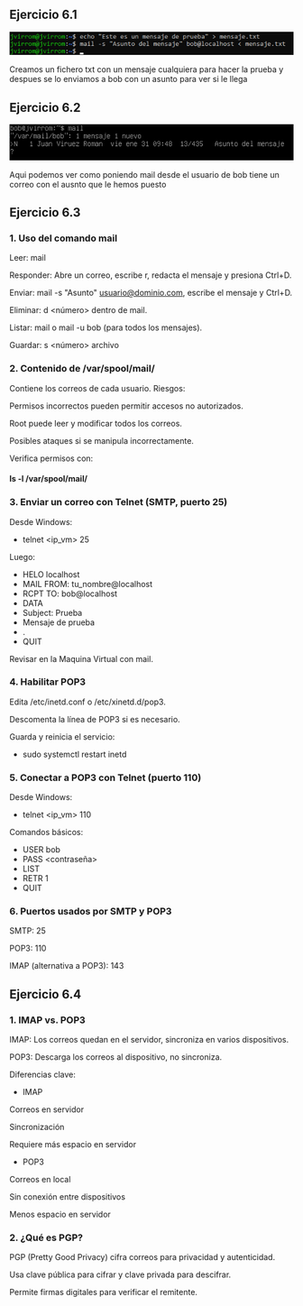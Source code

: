 ## Ejercicio 6.1

![1](1.png)

Creamos un fichero txt con un mensaje cualquiera para hacer la prueba y despues se lo enviamos a bob con un asunto para ver si le llega

## Ejercicio 6.2

![2](2.png)

Aqui podemos ver como poniendo mail desde el usuario de bob tiene un correo con el ausnto que le hemos puesto


## Ejercicio 6.3

### 1. Uso del comando mail

Leer: mail

Responder: Abre un correo, escribe r, redacta el mensaje y presiona Ctrl+D.

Enviar: mail -s "Asunto" usuario@dominio.com, escribe el mensaje y Ctrl+D.

Eliminar: d <número> dentro de mail.

Listar: mail o mail -u bob (para todos los mensajes).

Guardar: s <número> archivo

### 2. Contenido de /var/spool/mail/
Contiene los correos de cada usuario. Riesgos:

Permisos incorrectos pueden permitir accesos no autorizados.

Root puede leer y modificar todos los correos.

Posibles ataques si se manipula incorrectamente.

Verifica permisos con:
#### ls -l /var/spool/mail/

###  3. Enviar un correo con Telnet (SMTP, puerto 25)
Desde Windows:

- telnet <ip_vm> 25

Luego:

- HELO localhost  
- MAIL FROM: tu_nombre@localhost  
- RCPT TO: bob@localhost  
- DATA  
- Subject: Prueba  
- Mensaje de prueba  
- .  
- QUIT

Revisar en la Maquina Virtual con mail.

### 4. Habilitar POP3

Edita /etc/inetd.conf o /etc/xinetd.d/pop3.

Descomenta la línea de POP3 si es necesario.

Guarda y reinicia el servicio:

- sudo systemctl restart inetd

### 5. Conectar a POP3 con Telnet (puerto 110)

Desde Windows:

- telnet <ip_vm> 110

Comandos básicos:

- USER bob  
- PASS <contraseña>  
- LIST  
- RETR 1  
- QUIT  

### 6. Puertos usados por SMTP y POP3
SMTP: 25

POP3: 110

IMAP (alternativa a POP3): 143

## Ejercicio 6.4

### 1. IMAP vs. POP3

IMAP: Los correos quedan en el servidor, sincroniza en varios dispositivos.

POP3: Descarga los correos al dispositivo, no sincroniza.

Diferencias clave:

- IMAP	

Correos en servidor	

Sincronización	

Requiere más espacio en servidor	

- POP3

Correos en local

Sin conexión entre dispositivos

Menos espacio en servidor

### 2. ¿Qué es PGP?
PGP (Pretty Good Privacy) cifra correos para privacidad y autenticidad.

Usa clave pública para cifrar y clave privada para descifrar.

Permite firmas digitales para verificar el remitente.